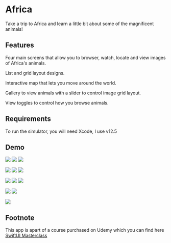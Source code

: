 # Africa

Take a trip to Africa and learn a little bit about some of the magnificent animals!

## Features

Four main screens that allow you to browser, watch, locate and view images of Africa's animals.

List and grid layout designs.

Interactive map that lets you move around the world.

Gallery to view animals with a slider to control image grid layout.

View toggles to control how you browse animals.

## Requirements

To run the simulator, you will need Xcode, I use v12.5

## Demo

![](.github/images/screen1.png) ![](.github/images/screen2.png) ![](.github/images/screen3.png)

![](.github/images/screen4.png) ![](.github/images/screen5.png) ![](.github/images/screen6.png)

![](.github/images/screen7.png) ![](.github/images/screen8.png) ![](.github/images/screen9.png)

![](.github/images/screen10.png) ![](.github/images/screen11.png)

![](.github/images/screen12.png)

## Footnote

This app is apart of a course purchased on Udemy which you can find here [SwiftUI Masterclass](https://www.udemy.com/course/swiftui-masterclass-course-ios-development-with-swift/)

